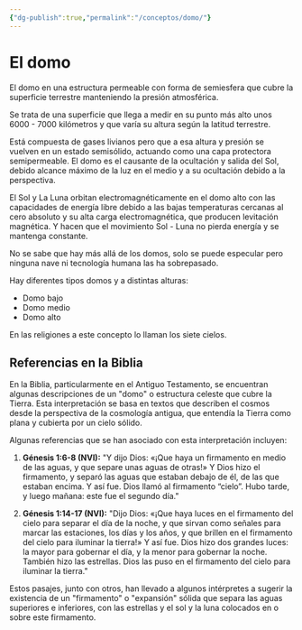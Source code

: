 ```yaml
---
{"dg-publish":true,"permalink":"/conceptos/domo/"}
---
```



# El domo

El domo en una estructura permeable con forma de semiesfera que cubre la superficie terrestre manteniendo la presión atmosférica.

Se trata de una superficie que llega a medir en su punto más alto unos 6000 - 7000 kilómetros y que varía su altura según la latitud terrestre.

Está compuesta de gases livianos pero que a esa altura y presión se vuelven en un estado semisólido, actuando como una capa protectora semipermeable. El domo es el causante de la ocultación y salida del Sol, debido alcance máximo de la luz en el medio y a su ocultación debido a la perspectiva.

El Sol y La Luna orbitan electromagnéticamente en el domo alto con las capacidades de energía libre debido a las bajas temperaturas cercanas al cero absoluto y su alta carga electromagnética, que producen levitación magnética. Y hacen que el movimiento Sol - Luna no pierda energía y se mantenga constante.

No se sabe que hay más allá de los domos, solo se puede especular pero ninguna nave ni tecnología humana las ha sobrepasado.

Hay diferentes tipos domos y a distintas alturas:
- Domo bajo
- Domo medio
- Domo alto

En las religiones a este concepto lo llaman los siete cielos.

## Referencias en la Biblia

En la Biblia, particularmente en el Antiguo Testamento, se encuentran algunas descripciones de un "domo" o estructura celeste que cubre la Tierra. Esta interpretación se basa en textos que describen el cosmos desde la perspectiva de la cosmología antigua, que entendía la Tierra como plana y cubierta por un cielo sólido.

Algunas referencias que se han asociado con esta interpretación incluyen:

1. **Génesis 1:6-8 (NVI):** "Y dijo Dios: «¡Que haya un firmamento en medio de las aguas, y que separe unas aguas de otras!» Y Dios hizo el firmamento, y separó las aguas que estaban debajo de él, de las que estaban encima. Y así fue. Dios llamó al firmamento “cielo”. Hubo tarde, y luego mañana: este fue el segundo día."

2. **Génesis 1:14-17 (NVI):** "Dijo Dios: «¡Que haya luces en el firmamento del cielo para separar el día de la noche, y que sirvan como señales para marcar las estaciones, los días y los años, y que brillen en el firmamento del cielo para iluminar la tierra!» Y así fue. Dios hizo dos grandes luces: la mayor para gobernar el día, y la menor para gobernar la noche. También hizo las estrellas. Dios las puso en el firmamento del cielo para iluminar la tierra."

Estos pasajes, junto con otros, han llevado a algunos intérpretes a sugerir la existencia de un "firmamento" o "expansión" sólida que separa las aguas superiores e inferiores, con las estrellas y el sol y la luna colocados en o sobre este firmamento.
